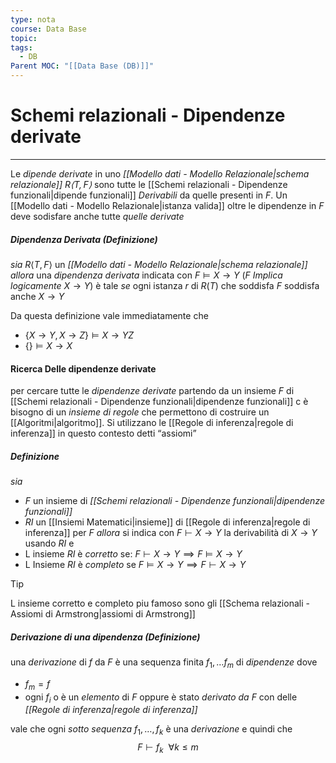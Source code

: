 ```yaml
---
type: nota
course: Data Base
topic: 
tags:
  - DB
Parent MOC: "[[Data Base (DB)]]"
---
```


# Schemi relazionali - Dipendenze derivate
---
Le _dipende derivate_ in uno _[[Modello dati - Modello Relazionale|schema relazionale]] $R \langle T,F\rangle$_ sono tutte le [[Schemi relazionali - Dipendenze funzionali|dipende funzionali]] _Derivabili_ da quelle presenti in $F$.
Un [[Modello dati - Modello Relazionale|istanza valida]] oltre le dipendenze in $F$ deve sodisfare anche tutte _quelle derivate_


##### Dipendenza Derivata (Definizione)
_sia_ $R \langle T,F\rangle$ un _[[Modello dati - Modello Relazionale|schema relazionale]]_
_allora_ una _dipendenza derivata_ indicata con $F \models X \rightarrow Y$ ($F$ _Implica logicamente_ $X \rightarrow Y$) è tale 
_se_ ogni istanza $r$ di $R(T)$ che soddisfa $F$ soddisfa anche $X \rightarrow Y$


Da questa definizione vale immediatamente che 
- $\{ X \rightarrow Y,X \rightarrow Z \}\models X \rightarrow YZ$
- $\{  \} \models X \rightarrow X$ 


#### Ricerca Delle dipendenze derivate
per cercare tutte le _dipendenze derivate_ partendo da un insieme $F$ di [[Schemi relazionali - Dipendenze funzionali|dipendenze funzionali]] c è bisogno di un _insieme di regole_ che permettono di costruire un [[Algoritmi|algoritmo]]. 
Si utilizzano le [[Regole di inferenza|regole di inferenza]] in questo contesto detti “assiomi”

##### Definizione
_sia_
- $F$ un insieme di _[[Schemi relazionali - Dipendenze funzionali|dipendenze funzionali]]_
- $RI$ un [[Insiemi Matematici|insieme]] di [[Regole di inferenza|regole di inferenza]] per $F$
_allora_  si indica con $F \vdash X \rightarrow Y$ la derivabilità di $X \rightarrow Y$ usando $RI$ e
- L insieme $RI$ è _corretto_ se: $F \vdash X \rightarrow Y \implies F \models X \rightarrow Y$
- L Insieme $RI$ è _completo_ se $F \models X \rightarrow Y \implies F \vdash X \rightarrow Y$

> [!tip]
> L insieme corretto e completo piu famoso sono gli [[Schema relazionali - Assiomi di Armstrong|assiomi di Armstrong]]

##### Derivazione di una dipendenza (Definizione)
una _derivazione_ di $f$ da $F$ è una sequenza finita $f_{1},\dots f_{m}$ di _dipendenze_ dove 
- $f_{m}=f$ 
- ogni $f_{i}$ o è un _elemento_ di $F$ oppure è stato _derivato da_ $F$ con delle _[[Regole di inferenza|regole di inferenza]]_  
 
vale che ogni _sotto sequenza_ $f_{1},\dots,f_{k}$ è una _derivazione_ e quindi che $$F \vdash f_{k} \ \ \forall k\leq m$$